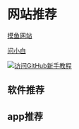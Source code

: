 # 网站推荐

[摸鱼网站](https://poki.com/zh)

[问小白](https://www.wenxiaobai.com/)

<a href="https://hellogithub.com/" target="_blank">
  <img src="/logo.png" alt="访问GitHub新手教程">
</a>


## 软件推荐





## app推荐
